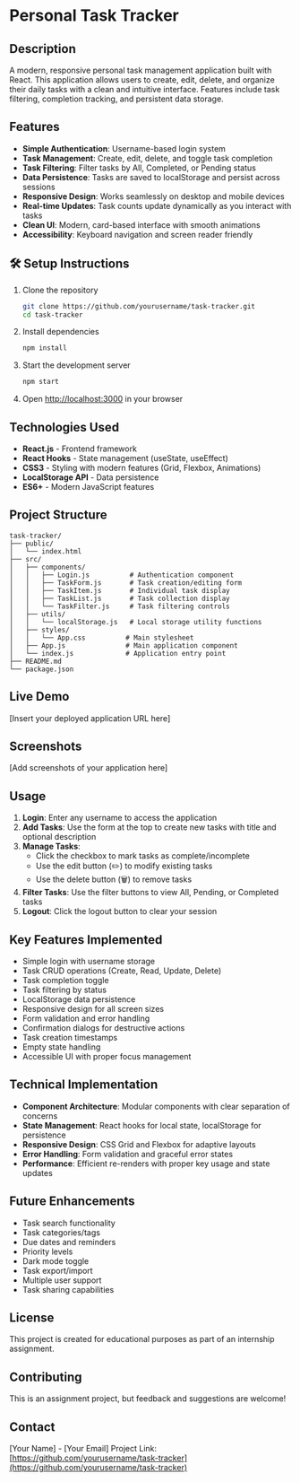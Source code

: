 # Personal Task Tracker

## Description
A modern, responsive personal task management application built with React. This application allows users to create, edit, delete, and organize their daily tasks with a clean and intuitive interface. Features include task filtering, completion tracking, and persistent data storage.

## Features
- **Simple Authentication**: Username-based login system
- **Task Management**: Create, edit, delete, and toggle task completion
- **Task Filtering**: Filter tasks by All, Completed, or Pending status
- **Data Persistence**: Tasks are saved to localStorage and persist across sessions
- **Responsive Design**: Works seamlessly on desktop and mobile devices
- **Real-time Updates**: Task counts update dynamically as you interact with tasks
- **Clean UI**: Modern, card-based interface with smooth animations
- **Accessibility**: Keyboard navigation and screen reader friendly

## 🛠 Setup Instructions
1. Clone the repository
   ```bash
   git clone https://github.com/yourusername/task-tracker.git
   cd task-tracker
   ```

2. Install dependencies
   ```bash
   npm install
   ```

3. Start the development server
   ```bash
   npm start
   ```

4. Open [http://localhost:3000](http://localhost:3000) in your browser

## Technologies Used
- **React.js** - Frontend framework
- **React Hooks** - State management (useState, useEffect)
- **CSS3** - Styling with modern features (Grid, Flexbox, Animations)
- **LocalStorage API** - Data persistence
- **ES6+** - Modern JavaScript features

## Project Structure
```
task-tracker/
├── public/
│   └── index.html
├── src/
│   ├── components/
│   │   ├── Login.js          # Authentication component
│   │   ├── TaskForm.js       # Task creation/editing form
│   │   ├── TaskItem.js       # Individual task display
│   │   ├── TaskList.js       # Task collection display
│   │   └── TaskFilter.js     # Task filtering controls
│   ├── utils/
│   │   └── localStorage.js   # Local storage utility functions
│   ├── styles/
│   │   └── App.css          # Main stylesheet
│   ├── App.js               # Main application component
│   └── index.js             # Application entry point
├── README.md
└── package.json
```

## Live Demo
[Insert your deployed application URL here]

## Screenshots
[Add screenshots of your application here]

## Usage
1. **Login**: Enter any username to access the application
2. **Add Tasks**: Use the form at the top to create new tasks with title and optional description
3. **Manage Tasks**: 
   - Click the checkbox to mark tasks as complete/incomplete
   - Use the edit button (✏️) to modify existing tasks
   - Use the delete button (🗑️) to remove tasks
4. **Filter Tasks**: Use the filter buttons to view All, Pending, or Completed tasks
5. **Logout**: Click the logout button to clear your session

## Key Features Implemented
- Simple login with username storage
- Task CRUD operations (Create, Read, Update, Delete)
- Task completion toggle
- Task filtering by status
- LocalStorage data persistence
- Responsive design for all screen sizes
- Form validation and error handling
- Confirmation dialogs for destructive actions
- Task creation timestamps
- Empty state handling
- Accessible UI with proper focus management

## Technical Implementation
- **Component Architecture**: Modular components with clear separation of concerns
- **State Management**: React hooks for local state, localStorage for persistence
- **Responsive Design**: CSS Grid and Flexbox for adaptive layouts
- **Error Handling**: Form validation and graceful error states
- **Performance**: Efficient re-renders with proper key usage and state updates

## Future Enhancements
- Task search functionality
- Task categories/tags
- Due dates and reminders
- Priority levels
- Dark mode toggle
- Task export/import
- Multiple user support
- Task sharing capabilities

## License
This project is created for educational purposes as part of an internship assignment.

## Contributing
This is an assignment project, but feedback and suggestions are welcome!

## Contact
[Your Name] - [Your Email]
Project Link: [https://github.com/yourusername/task-tracker](https://github.com/yourusername/task-tracker)